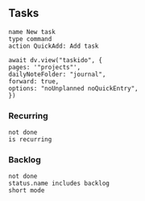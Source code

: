 ## Tasks
```button
name New task
type command
action QuickAdd: Add task
```

```dataviewjs
await dv.view("taskido", {
pages: '"projects"',
dailyNoteFolder: "journal",
forward: true,
options: "noUnplanned noQuickEntry",
})
```

### Recurring
```tasks
not done
is recurring
```

### Backlog
```tasks
not done
status.name includes backlog
short mode
```
